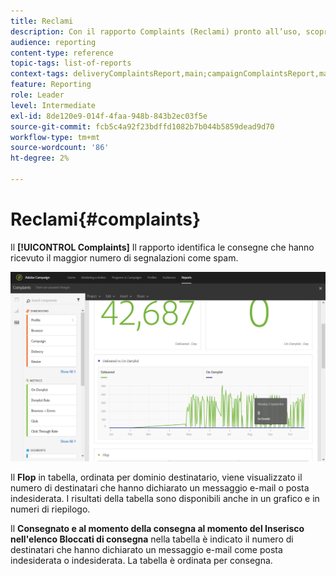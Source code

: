 ```yaml
---
title: Reclami
description: Con il rapporto Complaints (Reclami) pronto all’uso, scopri quante volte la consegna è stata dichiarata come spam.
audience: reporting
content-type: reference
topic-tags: list-of-reports
context-tags: deliveryComplaintsReport,main;campaignComplaintsReport,main;programComplaintsReport,main
feature: Reporting
role: Leader
level: Intermediate
exl-id: 8de120e9-014f-4faa-948b-843b2ec03f5e
source-git-commit: fcb5c4a92f23bdffd1082b7b044b5859dead9d70
workflow-type: tm+mt
source-wordcount: '86'
ht-degree: 2%

---
```


# Reclami{#complaints}

Il **[!UICONTROL Complaints]** Il rapporto identifica le consegne che hanno ricevuto il maggior numero di segnalazioni come spam.

![](assets/delivery_reports_complaints.png)

Il **Flop** in tabella, ordinata per dominio destinatario, viene visualizzato il numero di destinatari che hanno dichiarato un messaggio e-mail o posta indesiderata. I risultati della tabella sono disponibili anche in un grafico e in numeri di riepilogo.

Il **Consegnato e al momento della consegna al momento del Inserisco nell&#39;elenco Bloccati di consegna** nella tabella è indicato il numero di destinatari che hanno dichiarato un messaggio e-mail come posta indesiderata o indesiderata. La tabella è ordinata per consegna.
